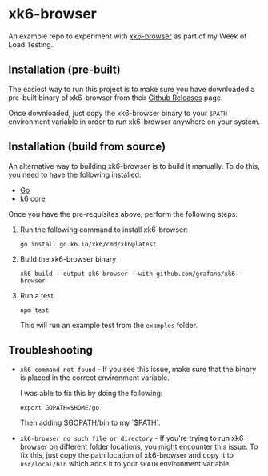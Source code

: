 # xk6-browser

An example repo to experiment with [xk6-browser](https://github.com/grafana/xk6-browser) as part of my Week of Load Testing.

## Installation (pre-built)

The easiest way to run this project is to make sure you have downloaded a pre-built binary of xk6-browser from their [Github Releases](https://github.com/grafana/xk6-browser/releases) page. 

Once downloaded, just copy the xk6-browser binary to your `$PATH` environment variable in order to run xk6-browser anywhere on your system.

## Installation (build from source)

An alternative way to building xk6-browser is to build it manually. To do this, you need to have the following installed:
- [Go](https://go.dev/dl/)
- [k6 core](https://k6.io/docs/getting-started/installation/)

Once you have the pre-requisites above, perform the following steps:

1. Run the following command to install xk6-browser:

    `go install go.k6.io/xk6/cmd/xk6@latest`

2. Build the xk6-browser binary

    `xk6 build --output xk6-browser --with github.com/grafana/xk6-browser`

3. Run a test

    `npm test`

    This will run an example test from the `examples` folder.

## Troubleshooting

- `xk6 command not found` - If you see this issue, make sure that the binary is placed in the correct environment variable. 

  I was able to fix this by doing the following:

  `export GOPATH=$HOME/go`

  Then adding $GOPATH/bin to my `$PATH`.

- `xk6-browser no such file or directory` - If you're trying to run xk6-browser on different folder locations, you might encounter this issue. To fix this, just copy the path location of xk6-browser and copy it to `usr/local/bin` which adds it to your `$PATH` environment variable.

